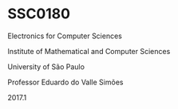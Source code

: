 # SSC0180
Electronics for Computer Sciences

Institute of Mathematical and Computer Sciences

University of São Paulo

Professor Eduardo do Valle Simões

2017.1
